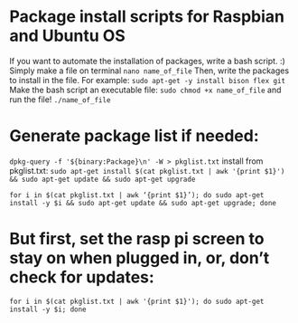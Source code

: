 # Package install scripts for Raspbian and Ubuntu OS
If you want to automate the installation of packages, write a bash script. :)
Simply make a file on terminal
```nano name_of_file```
Then, write the packages to install in the file. For example:
```sudo apt-get -y install bison flex git```
Make the bash script an executable file:
```sudo chmod +x name_of_file```
and run the file!
```./name_of_file```

# Generate package list if needed:
```dpkg-query -f '${binary:Package}\n' -W > pkglist.txt```
install from pkglist.txt:
```sudo apt-get install $(cat pkglist.txt | awk '{print $1}') && sudo apt-get update && sudo apt-get upgrade```

```for i in $(cat pkglist.txt | awk ‘{print $1}’); do sudo apt-get install -y $i && sudo apt-get update && sudo apt-get upgrade; done```

# But first, set the rasp pi screen to stay on when plugged in, or, don’t check for updates:
```for i in $(cat pkglist.txt | awk '{print $1}'); do sudo apt-get install -y $i; done```
